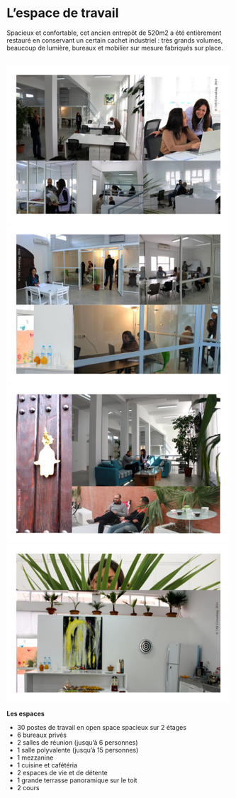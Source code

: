# L’espace de travail

Spacieux et confortable, cet ancien entrepôt de 520m2 a été entièrement restauré en conservant un certain cachet industriel : très grands volumes, beaucoup de lumière, bureaux et mobilier sur mesure fabriqués sur place.


<div class="container">
    <div id="slides">
      <img src="/images/1_imageAccueil.jpg" title="Vue Générale" alt="">
      <img src="/images/2_espacesBureaux.pdf" title="Espaces Bureaux: 1" alt="">
      <img src="/images/3_SallesTravail.pdf" title="Salles de travail: 1" alt="">
      <img src="/images/4_espacesVie.pdf" title="Espaces de Vie" alt="">
      <img src="/images/5_espaceCafet.pdf" title="Espace Cafet" alt="">
    </div>
</div>

__Les espaces__

* 30 postes de travail en open space spacieux sur 2 étages
* 6 bureaux privés
* 2 salles de réunion (jusqu’à 6 personnes)
* 1 salle polyvalente (jusqu’à 15 personnes)
* 1 mezzanine
* 1 cuisine et cafétéria
* 2 espaces de vie et de détente
* 1 grande terrasse panoramique sur le toit
* 2 cours 

